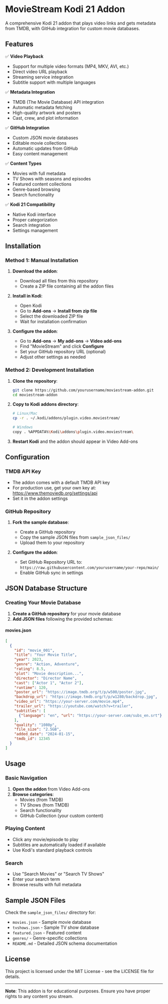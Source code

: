 # MovieStream Kodi 21 Addon

A comprehensive Kodi 21 addon that plays video links and gets metadata from TMDB, with GitHub integration for custom movie databases.

## Features

✅ **Video Playback**
- Support for multiple video formats (MP4, MKV, AVI, etc.)
- Direct video URL playback
- Streaming service integration
- Subtitle support with multiple languages

✅ **Metadata Integration**
- TMDB (The Movie Database) API integration
- Automatic metadata fetching
- High-quality artwork and posters
- Cast, crew, and plot information

✅ **GitHub Integration**
- Custom JSON movie databases
- Editable movie collections
- Automatic updates from GitHub
- Easy content management

✅ **Content Types**
- Movies with full metadata
- TV Shows with seasons and episodes
- Featured content collections
- Genre-based browsing
- Search functionality

✅ **Kodi 21 Compatibility**
- Native Kodi interface
- Proper categorization
- Search integration
- Settings management

## Installation

### Method 1: Manual Installation

1. **Download the addon**:
   - Download all files from this repository
   - Create a ZIP file containing all the addon files

2. **Install in Kodi**:
   - Open Kodi
   - Go to **Add-ons** → **Install from zip file**
   - Select the downloaded ZIP file
   - Wait for installation confirmation

3. **Configure the addon**:
   - Go to **Add-ons** → **My add-ons** → **Video add-ons**
   - Find "MovieStream" and click **Configure**
   - Set your GitHub repository URL (optional)
   - Adjust other settings as needed

### Method 2: Development Installation

1. **Clone the repository**:
   ```bash
   git clone https://github.com/yourusername/moviestream-addon.git
   cd moviestream-addon
   ```

2. **Copy to Kodi addons directory**:
   ```bash
   # Linux/Mac
   cp -r . ~/.kodi/addons/plugin.video.moviestream/
   
   # Windows
   copy . %APPDATA%\Kodi\addons\plugin.video.moviestream\
   ```

3. **Restart Kodi** and the addon should appear in Video Add-ons

## Configuration

### TMDB API Key
- The addon comes with a default TMDB API key
- For production use, get your own key at: https://www.themoviedb.org/settings/api
- Set it in the addon settings

### GitHub Repository
1. **Fork the sample database**:
   - Create a GitHub repository
   - Copy the sample JSON files from `sample_json_files/`
   - Upload them to your repository

2. **Configure the addon**:
   - Set GitHub Repository URL to: `https://raw.githubusercontent.com/yourusername/your-repo/main/`
   - Enable GitHub sync in settings

## JSON Database Structure

### Creating Your Movie Database

1. **Create a GitHub repository** for your movie database
2. **Add JSON files** following the provided schemas:

#### movies.json
```json
[
  {
    "id": "movie_001", 
    "title": "Your Movie Title",
    "year": 2023,
    "genre": "Action, Adventure", 
    "rating": 8.5,
    "plot": "Movie description...",
    "director": "Director Name",
    "cast": ["Actor 1", "Actor 2"],
    "runtime": 120,
    "poster_url": "https://image.tmdb.org/t/p/w500/poster.jpg",
    "backdrop_url": "https://image.tmdb.org/t/p/w1280/backdrop.jpg",
    "video_url": "https://your-server.com/movie.mp4",
    "trailer_url": "https://youtube.com/watch?v=trailer",
    "subtitles": [
      {"language": "en", "url": "https://your-server.com/subs_en.srt"}
    ],
    "quality": "1080p",
    "file_size": "2.5GB",
    "added_date": "2024-01-15",
    "tmdb_id": 12345
  }
]
```

## Usage

### Basic Navigation
1. **Open the addon** from Video Add-ons
2. **Browse categories**:
   - Movies (from TMDB)
   - TV Shows (from TMDB)
   - Search functionality
   - GitHub Collection (your custom content)

### Playing Content
- Click any movie/episode to play
- Subtitles are automatically loaded if available
- Use Kodi's standard playback controls

### Search
- Use "Search Movies" or "Search TV Shows"
- Enter your search term
- Browse results with full metadata

## Sample JSON Files

Check the `sample_json_files/` directory for:
- `movies.json` - Sample movie database
- `tvshows.json` - Sample TV show database  
- `featured.json` - Featured content
- `genres/` - Genre-specific collections
- `README.md` - Detailed JSON schema documentation

## License

This project is licensed under the MIT License - see the LICENSE file for details.

---

**Note**: This addon is for educational purposes. Ensure you have proper rights to any content you stream.